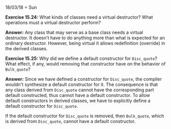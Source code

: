 18/03/18 = Sun

**Exercise 15.24:** What kinds of classes need a virtual destructor? What operations must a virtual destructor perform?

**Answer:** Any class that may serve as a base class needs a virtual destructor. It doesn't have to do anything more than what is expected for an ordinary destructor. However, being virtual it allows redefinition (override) in the derived classes.

**Exercise 15.25:** Why did we define a default constructor for `Disc_quote`? What effect, if any, would removing that constructor have on the behavior of `Bulk_quote`?

**Answer:** Since we have defined a constructor for `Disc_quote`, the compiler wouldn't synthesize a default constructor for it. The consequence is that any class derived from `Disc_quote` cannot have the corresponding part default constructed, thus cannot have a default constructor. To allow default constructors in derived classes, we have to explicitly define a default constructor for `Disc_quote`.

If the default constructor for `Disc_quote` is removed, then `Bulk_quote`, which is derived from `Disc_quote`, cannot have a default constructor.